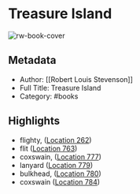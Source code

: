 # Treasure Island

![rw-book-cover](https://images-na.ssl-images-amazon.com/images/I/51DkGFyOi-L._SL200_.jpg)

## Metadata
- Author: [[Robert Louis Stevenson]]
- Full Title: Treasure Island
- Category: #books

## Highlights
- flighty, ([Location 262](https://readwise.io/to_kindle?action=open&asin=B0084AZXKK&location=262))
- flit ([Location 763](https://readwise.io/to_kindle?action=open&asin=B0084AZXKK&location=763))
- coxswain, ([Location 777](https://readwise.io/to_kindle?action=open&asin=B0084AZXKK&location=777))
- lanyard ([Location 779](https://readwise.io/to_kindle?action=open&asin=B0084AZXKK&location=779))
- bulkhead, ([Location 780](https://readwise.io/to_kindle?action=open&asin=B0084AZXKK&location=780))
- coxswain ([Location 784](https://readwise.io/to_kindle?action=open&asin=B0084AZXKK&location=784))
